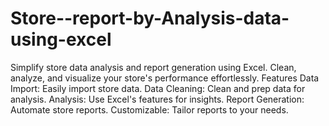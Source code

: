 # Store--report-by-Analysis-data-using-excel
Simplify store data analysis and report generation using Excel. Clean, analyze, and visualize your store's performance effortlessly.
Features
Data Import: Easily import store data.
Data Cleaning: Clean and prep data for analysis.
Analysis: Use Excel's features for insights.
Report Generation: Automate store reports.
Customizable: Tailor reports to your needs.
